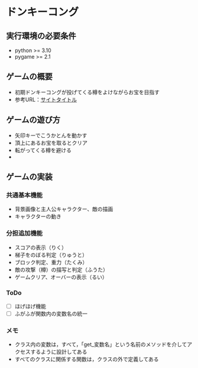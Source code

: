 # ドンキーコング

## 実行環境の必要条件
* python >= 3.10
* pygame >= 2.1

## ゲームの概要
* 初期ドンキーコングが投げてくる樽をよけながらお宝を目指す
* 参考URL：[サイトタイトル](https://www.hoge.com/)

## ゲームの遊び方
* 矢印キーでこうかとんを動かす
* 頂上にあるお宝を取るとクリア
* 転がってくる樽を避ける
* 

## ゲームの実装
### 共通基本機能
* 背景画像と主人公キャラクター、敵の描画
* キャラクターの動き


### 分担追加機能
* スコアの表示（りく）
* 梯子をのぼる判定（りゅうと）
* ブロック判定、重力（たくみ）
* 敵の攻撃（樽）の描写と判定（ふうた）
* ゲームクリア、オーバーの表示（るい）

### ToDo
- [ ] ほげほげ機能
- [ ] ふがふが関数内の変数名の統一

### メモ
* クラス内の変数は，すべて，「get_変数名」という名前のメソッドを介してアクセスするように設計してある
* すべてのクラスに関係する関数は，クラスの外で定義してある
